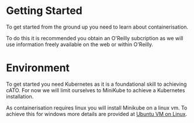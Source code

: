 # Getting Started

To get started from the ground up you need to learn about containerisation.

To do this it is recommended you obtain an O'Reilly subcription as we will use information freely available on the web or within O'Reilly.

# Environment

To get started you need Kubernetes as it is a foundational skill to achieving cATO.
For now we will limit ourselves to MiniKube to achieve a Kubernetes installation.

As containerisation requires linux you will install Minikube on a linux vm. 
To achieve this for windows more details are provided at [Ubuntu VM on Linux](./hyper-v-ubuntu/).